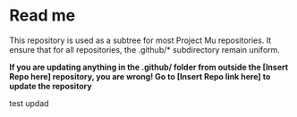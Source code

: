 # Read me

This repository is used as a subtree for most Project Mu repositories. It ensure that for all repositories, the .github/* subdirectory remain uniform.

**If you are updating anything in the .github/ folder from outside the [Insert Repo here] repository, you are wrong! Go to [Insert Repo link here] to update the repository**

test updad